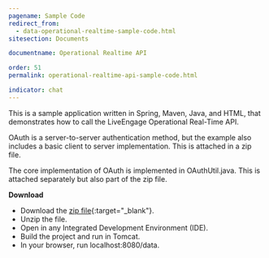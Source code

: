```yaml
---
pagename: Sample Code
redirect_from:
  - data-operational-realtime-sample-code.html
sitesection: Documents

documentname: Operational Realtime API

order: 51
permalink: operational-realtime-api-sample-code.html

indicator: chat
---
```


This is a sample application written in Spring, Maven, Java, and HTML, that demonstrates how to call the LiveEngage Operational Real-Time API.

OAuth is a server-to-server authentication method, but the example also includes a basic client to server implementation. This is attached in a zip file.

The core implementation of OAuth is implemented in OAuthUtil.java. This is attached separately but also part of the zip file.

**Download**

- Download the [zip file](https://www.google.com/url?q=https%3A%2F%2Fce-sr.s3.amazonaws.com%2FOperational%2520Real-Time%2FRT-API-oAuth-Sample.zip&sa=D&sntz=1&usg=AFQjCNGKRPpEpEU4v9u407ia04zGkD_Bvg){:target="_blank"}.
- Unzip the file.
- Open in any Integrated Development Environment (IDE).
- Build the project and run in Tomcat.
- In your browser, run localhost:8080/data.
